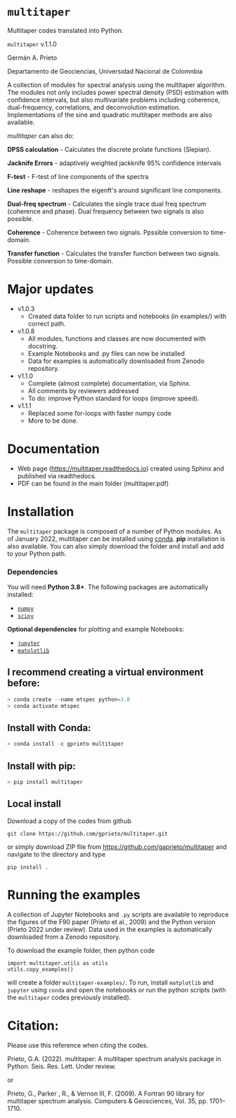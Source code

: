 # `multitaper`
Multitaper codes translated into Python. 

`multitaper` v.1.1.0

Germán A. Prieto

Departamento de Geociencias, Universidad Nacional de Colomnbia


A collection of modules for spectral analysis using the multitaper algorithm. 
The modules not only includes power spectral density (PSD) estimation with confidence intervals, but also multivariate problems including coherence, dual-frequency, correlations, and deconvolution estimation. Implementations of the sine and quadratic multitaper methods are also available. 

*multitaper* can also do:

**DPSS calculation** - 
    Calculates the discrete prolate functions (Slepian).

**Jacknife Errors** - 
    adaptively weighted jackknife 95% confidence intervals

**F-test** - 
    F-test of line components of the spectra

**Line reshape** - 
    reshapes the eigenft's around significant line components. 

**Dual-freq spectrum** - 
    Calculates the single trace dual freq spectrum (coherence and 
    phase). Dual frequency between two signals is also possible. 

**Coherence** - 
    Coherence between two signals. Ppssible conversion to time-domain. 

**Transfer function** - 
    Calculates the transfer function between two signals. 
    Possible conversion to time-domain. 

# Major updates
- v1.0.3 
   - Created data folder to run scripts and notebooks (in examples/) with correct path. 
- v1.0.8 
   - All modules, functions and classes are now documented with docstring.
   - Example Notebooks and .py files can now be installed
   - Data for examples is automatically downloaded from Zenodo repository.
- v1.1.0 
   - Complete (almost complete) documentation, via Sphinx.
   - All comments by reviewers addressed
   - To do: improve Python standard for loops (improve speed). 
- v1.1.1 
   - Replaced some for-loops with faster numpy code
   - More to be done.

# Documentation
- Web page (https://multitaper.readthedocs.io) created using Sphinx and published via readthedocs.
- PDF can be found in the main folder (multitaper.pdf)

# Installation
The `multitaper` package is composed of a number of Python modules. As of January 2022, multitaper can be installed using [conda](https://docs.conda.io/en/latest/). **pip** installation is also available. You can also simply download the folder and install  and add to your Python path. 

### Dependencies

You will need **Python 3.8+**. The following packages are automatically installed:

- [`numpy`](http://numpy.org)
- [`scipy`](https://scipy.org)

__Optional dependencies__ for plotting and example Notebooks:

- [`jupyter`](https://jupyter.org/)
- [`matplotlib`](https://matplotlib.org/)

## I recommend creating a virtual environment before:
```python
> conda create --name mtspec python=3.8
> conda activate mtspec
```

## Install with Conda:
```python
> conda install -c gprieto multitaper
```

## Install with pip:
```python
> pip install multitaper
```

## Local install
Download a copy of the codes from github 
```
git clone https://github.com/gprieto/multitaper.git
```
or simply download ZIP file from https://github.com/gaprieto/multitaper
and navigate to the directory and type
```
pip install .
```

# Running the examples
A collection of Jupyter Notebooks and `.py` scripts are available 
to reproduce the figures of the F90 paper (Prieto et al., 2009) 
and the Python version  (Prieto 2022 under review). Data used in the 
examples is automatically downloaded from a Zenodo repository. 

To download the example folder, then python code
```
import multitaper.utils as utils
utils.copy_examples()
``` 
will create a folder `multitaper-examples/`. To run, install `matplotlib` and 
`jupyter` using `conda` and open the notebooks or run the python scripts 
(with the `multitaper` codes previously installed).
 
# Citation:
Please use this reference when citing the codes. 

Prieto, G.A. (2022). multitaper: A multitaper spectrum analysis package in Python. Seis. Res. Lett. Under review.

or

Prieto, G., Parker , R., & Vernon III, F. (2009). A Fortran 90 library for multitaper spectrum analysis. Computers & Geosciences, Vol. 35, pp. 1701–1710.
